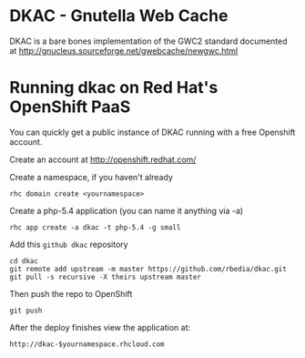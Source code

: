 DKAC - Gnutella Web Cache
=========================

DKAC is a bare bones implementation of the GWC2 standard documented at
http://gnucleus.sourceforge.net/gwebcache/newgwc.html

Running dkac on Red Hat's OpenShift PaaS
===========================================

You can quickly get a public instance of DKAC running with a free Openshift account.

Create an account at http://openshift.redhat.com/

Create a namespace, if you haven't already

    rhc domain create <yournamespace>

Create a php-5.4 application (you can name it anything via -a)

    rhc app create -a dkac -t php-5.4 -g small

Add this `github dkac` repository

    cd dkac
    git remote add upstream -m master https://github.com/rbedia/dkac.git
    git pull -s recursive -X theirs upstream master

Then push the repo to OpenShift

    git push

After the deploy finishes view the application at:

    http://dkac-$yournamespace.rhcloud.com
